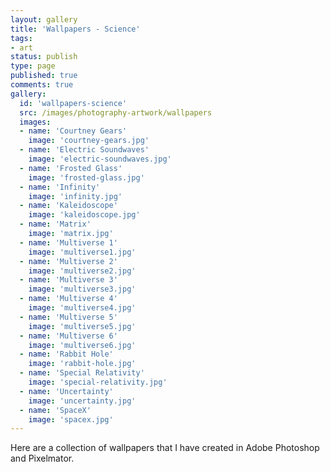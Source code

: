 ```yaml
---
layout: gallery
title: 'Wallpapers - Science'
tags:
- art
status: publish
type: page
published: true
comments: true
gallery:
  id: 'wallpapers-science'
  src: /images/photography-artwork/wallpapers
  images:
  - name: 'Courtney Gears'
    image: 'courtney-gears.jpg'
  - name: 'Electric Soundwaves'
    image: 'electric-soundwaves.jpg'
  - name: 'Frosted Glass'
    image: 'frosted-glass.jpg'
  - name: 'Infinity'
    image: 'infinity.jpg'
  - name: 'Kaleidoscope'
    image: 'kaleidoscope.jpg'
  - name: 'Matrix'
    image: 'matrix.jpg'
  - name: 'Multiverse 1'
    image: 'multiverse1.jpg'
  - name: 'Multiverse 2'
    image: 'multiverse2.jpg'
  - name: 'Multiverse 3'
    image: 'multiverse3.jpg'
  - name: 'Multiverse 4'
    image: 'multiverse4.jpg'
  - name: 'Multiverse 5'
    image: 'multiverse5.jpg'
  - name: 'Multiverse 6'
    image: 'multiverse6.jpg'
  - name: 'Rabbit Hole'
    image: 'rabbit-hole.jpg'
  - name: 'Special Relativity'
    image: 'special-relativity.jpg'
  - name: 'Uncertainty'
    image: 'uncertainty.jpg'
  - name: 'SpaceX'
    image: 'spacex.jpg'
---
```

Here are a collection of wallpapers that I have created in Adobe Photoshop and Pixelmator.
